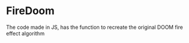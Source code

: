 # FireDoom
The code made in JS, has the function to recreate the original DOOM fire effect algorithm
